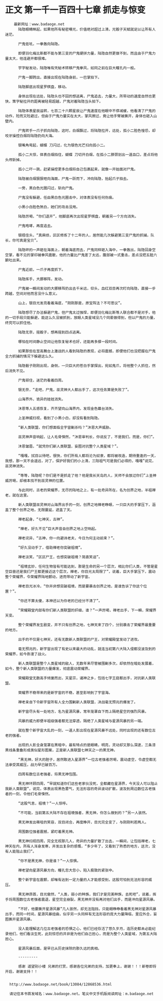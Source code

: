 # 正文 第一千一百四十七章 抓走与惊变
        最新网址：www.badaoge.net
          陆隐眼睛眯起，如果他所有秘密曝光，价值绝对超过上清，光骰子天赋就足以让所有人迷茫。
      
          尸鬼低吼，一拳轰向陆隐。
      
          即便羽化梅比斯都不能与第三变的尸鬼硬拼力量，陆隐自然更做不到，而且由于尸鬼力量太大，他连避开都很难。
      
          宇字秘发动，陆隐唯有凭秘术转移尸鬼拳风，如同之前在巨大瞳孔内一般。
      
          尸鬼一脚跨出，直接出现在陆隐身前，一巴掌拍下。
      
          陆隐脚底出现星罗棋盘，移动。
      
          身体出现在远处，陆隐头也不回的想逃离，尸鬼追去，力量大，所带动的速度自然也更快，策字秘拉开的距离被轻易超越，尸鬼对着陆隐当头拍下。
      
          陆隐体表星辰运转，七百二十六颗星辰让尸鬼速度在他眼中不停减缓，他看清了尸鬼的动作，险而又险避过，但由于尸鬼力量实在太大，掌风擦过，竟让他手臂被撕开，身体也砸入山壁内。
      
          尸鬼转手一爪子抓向陆隐，这时，白烟飘过，将陆隐拉开，远处，孤小二脸色惶恐，却咬牙操控白烟将陆隐扔向大海。
      
          银嘴角弯起，蝴蝶 刀闪过，化为银色光芒扫向孤小二。
      
          孤小二大惊，体表白烟挡住，蝴蝶 刀切开白烟，在孤小二脖颈划出一道血口，差点将他头颅斩掉。
      
          孤小二吓一跳，赶紧操控更多白烟将自己包裹起来，就像一开始面对尸鬼。
      
          陆隐被白烟狠狠咂向海面，尸鬼一跃而下，冲向陆隐，抬起爪子拍去。
      
          一旁，黑白色光圈闪过，斩向尸鬼。
      
          尸鬼没有躲避，任由黑白色光圈击中，对体表没有任何伤痕。
      
          小黑小白脸色煞白，她们的攻击没用。
      
          陆隐厉喝，“你们退开”，他脚底再次出现星罗棋盘，朝着另一个方向消失。
      
          尸鬼咆哮，再度追去。
      
          银捂住头，“真麻烦，区区修炼了十二年的人，居然能几次躲避第三变尸鬼的抓捕，队长，你可真是宝贝”。
      
          陆隐砰的一声砸在海面上，朝着海底而去，尸鬼同样砸入海中，一拳轰出，陆隐回身空空掌，看不见的掌印被拳风震散，他的力量比尸鬼差了太远，腹部被一式重击，差点没把五脏六腑吐出来。
      
          尸鬼近前，一爪子再度抓下。
      
          陆隐挥手，大挪移阵，发动。
      
          尸鬼被一瞬间发动的大挪移阵扔出去千米远，仰头，血红双目再次盯向陆隐，直接一步跨越，空间对他而言没什么意义。
      
          山上，银目光发亮看着海底，“刚刚那是，原宝阵法？不可思议”。
      
          陆隐想尽了办法躲避尸鬼，但尸鬼太过强悍，即便羽化梅比斯等人联合都不是对手，他的一切手段只能躲避，能这么久没被抓到，放眼人类星域没几个同辈做得到，但以尸鬼的力量，终究可以抓住他。
      
          陆隐无奈，摇骰子，想再摇到四点逃离。
      
          哪怕在时间静止空间让他恢复秘术也好，还能再多撑一段时间。
      
          如果那些在至高舞台上激战的人看到陆隐的表现，必将震撼，即便他们也没把握在尸鬼全力抓捕的情况下躲避这么久。
      
          陆隐骰子刚刚出现，身侧，一只巨大的苍白手掌探出，宛如鬼爪，将他整个人抓住，然后消失不见。
      
          尸鬼顿住，迷茫的看着四周。
      
          银无奈，“走吧，尸鬼，巫灵神大人都出手了，这次任务算是失败了”。
      
          山海界外，诡异的娃娃消失。
      
          沐恩等人五感恢复，齐齐望向山海界内，发现金色幕台消失。
      
          上圣神威扫视，看到了小黑小白，却没有看到陆隐。
      
          “新人类联盟，你们想面临全宇宙剿杀吗？”沐恩大声威胁。
      
          巫灵神声音响起，让人毛骨悚然，“沐恩审判长，你说反了，不是我们，而是，你们”。
      
          沐恩皱眉，“就凭你们新人类联盟，妄图对抗整个人类星域？”。
      
          “嘎嘎，拭目以待吧，很快，你们所有人都将沦为奴隶，都将被改造，期待重逢的一天，我想，那一天不会遥远，对了，保护好我们的小上清，三阳祖气可是我们必得的，嘎嘎”说完，巫灵神消失。
      
          “等等，陆隐呢？你们是不是抓走了他？他是我长天岛的人，天师不会放过你们”上圣神威厉喝，却根本找不到巫灵神的位置。
      
          与此同时，古老的荣耀界，无尽的陆地之上，有一处奇异所在，名为创界之地，半祖禅老，就在这里。
      
          新人类联盟巫灵神对山海界出手的一刻，创界之地禅老睁眼，一只巨大的手掌压下，涵盖了整个创界之地，无限蔓延，遮盖了天。
      
          禅老起身，“七神天，古神”。
      
          “禅老，好久不见”巨大声音自创界之地上空响起。
      
          禅老诧异，“古神，你一向避讳老夫，今日为何主动前来？”。
      
          “好久没动手了，借助禅老你突破祖境”。
      
          禅老淡笑，“区区尸王，也想突破祖境？简直笑话”。
      
          “祖境玄妙，任何生物皆有可能达到，那是生命的另一个层次，相比你们人类，不管是星空巨兽还是我们尸王都更接近这个层次，禅老，你目光太局限了”，说着，巨大手掌压下，震动整个荣耀界，令荣耀界陆地颤动，进而带动了新宇宙。
      
          禅老目光冰冷，“你并非想突破祖境，而是要袭击创界之地，是谁告诉了你这个位置？”。
      
          “你还不算太傻，本神还以为你老的已经分不清了”。
      
          “荣耀殿堂内部有你们新人类联盟的奸细，谁？”一声厉喝，禅老出手，下一瞬，荣耀界天变。
      
          整个荣耀界发生剧变，并不只有创界之地，七神天来了四个，分别袭击了荣耀界最重要的地方。
      
          出手的不仅是七神天，还有无数新人类联盟的尸王，对荣耀殿堂发动了进攻。
      
          毫无预兆的，新宇宙出现了有史以来最大的动乱，就连当初第六大陆入侵都没波及到的荣耀界，如今弥漫了战火。
      
          新人类联盟是整个人类星域的敌人，无数年来尽管被围剿多次，却依然在暗处发展着，如今，整个新人类联盟的力量爆发，彻底震动荣耀界。
      
          荣耀殿堂无数高手倾巢而出，天星宗，诸神之乡，包括七字王庭都出手，对抗新人类联盟。
      
          荣耀界不稳带来的是新宇宙的不稳，甚至影响到了宇宙海。
      
          禅老亲自下令新宇宙所有人全力围剿新人类联盟，决战毫无预兆的爆发了。
      
          新宇宙尽头有一处地方，名为星源风暴，常年笼罩自下而上隔绝星空的强烈风暴。
      
          风暴的威力即便半祖级强者都无法穿透，隔绝了人类星域与星源风暴的另一端。
      
          就在整个新宇宙大乱的一刻，一道人影出现在星源风暴不远处，同时出现的还有数位古老的强者。
      
          出现的人影全身笼罩在黑暗中，最有特点的是眼睛，明亮，灵动却又那么深邃，三条漆黑线条重叠形成类似星形图案，正是新人类联盟七神天之一的黑无神。
      
          “黑无神，好大的胆子，居然敢进入星源界”一位古老强者厉喝，震动虚空，令虚空都无法承受其威压，战力早已破百万。
      
          四周有数位古老强者，将黑无神包围。
      
          黑无神环顾四周，“早就知道你们这些老家伙没死，全都藏在星源界，今天没人可以阻止我新人类联盟”，说完，体表出现黑色雾气，无法形容的奇异波动扩散，波及到周边数位古老强者的一刻，令他们毛骨悚然。
      
          “这股气息，祖境？”一人惊呼。
      
          “不可能，当前第五大陆不存在祖境强者，黑无神，你怎么做到的？”另一人骇然。
      
          黑无神发出嘶哑的笑容，双目闭合，再度睁开，目光完全变了，与刚刚判若两人。
      
          周围数位强者震撼，紧盯着黑无神。
      
          黑无神扫视四周，完全无视那几人，奇异的力量扩散了出去，一瞬间，让包括禅老，七神天在内，所有人浑身发寒，并发出复杂的感慨，“多少年了，又看到了熟悉的地方，这次，没有人能阻止我们”。
      
          “你不是黑无神，你是谁？”一人惊惧。
      
          禅老望向星源风暴方向，瞳孔忽大忽小，陷入极致的紧张中。
      
          整个新宇宙在震颤，却唯有达到一定力量的人才能感受到，这股可怕到无法形容的威压。
      
          黑无神昂首，目光傲然，“人类，弱小的种族，我们才是完美种族，去死吧”，说着，挥手将周围数位古老强者震退，星空完全崩裂，黑无神并没有再对他们出手，而是冲向星源风暴。
      
          “不好，他要撕开星源风暴”几人骇然，却无法阻挡，只能眼睁睁看着黑无神对星源风暴出手，而同一时间，星源风暴扭曲，似乎另一头同样有无法形容的庞大力量降临，里应外合，妄图撕开星源风暴。
      
          没人能理解这几位古老强者的恐惧之心，他们已经存活了悠久岁月，连历史都未必能纪录他们，他们看淡生死，此刻惊恐的并非是为他们自己担心，而是为整个人类星域，为第五大陆担心。
      
          星源风暴后面，是早已从历史抹除的那久远的真相。
      
          ---------
      
          感谢 遥望别小楼 兄弟的打赏，感谢各位兄弟的支持，加更奉上，谢谢！！！新卷即将开启，谢谢支持！！
      
      
      http://www.badaoge.net/book/13084/12868536.html
      
      请记住本书首发域名：www.badaoge.net。笔尖中文手机版阅读网址：m.badaoge.net